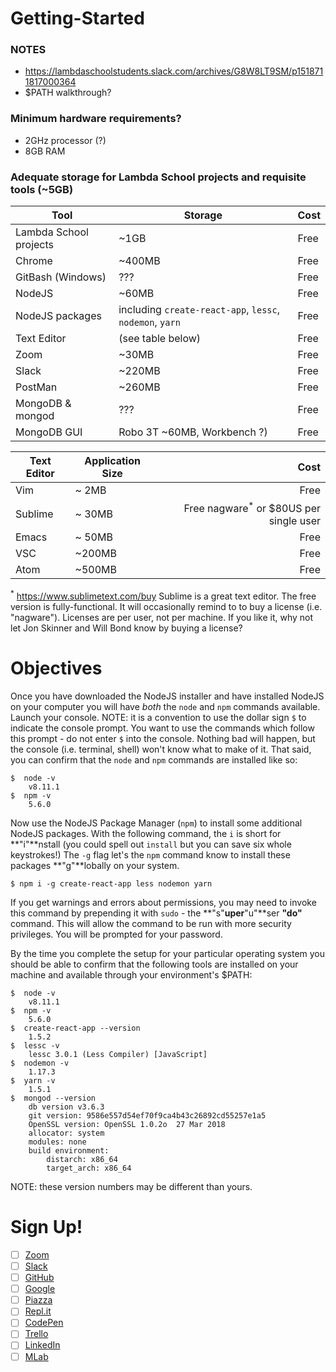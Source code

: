 # Getting-Started

### NOTES
- https://lambdaschoolstudents.slack.com/archives/G8W8LT9SM/p1518711817000364
- $PATH walkthrough?

### Minimum hardware requirements?
- 2GHz processor (?)
- 8GB RAM

### Adequate storage for Lambda School projects and requisite tools (~5GB)
| Tool | Storage | Cost |
|---|---|---|
| Lambda School projects | ~1GB | Free |
| Chrome | ~400MB | Free |
| GitBash (Windows) | ??? | Free |
| NodeJS | ~60MB | Free |
| NodeJS packages | including `create-react-app`, `lessc`, `nodemon`, `yarn` | Free |
| Text Editor | (see table below) | Free |
| Zoom | ~30MB | Free |
| Slack | ~220MB | Free |
| PostMan | ~260MB | Free |
| MongoDB & mongod | ??? | Free |
| MongoDB GUI | Robo 3T ~60MB, Workbench ?) | Free |

| Text Editor | Application Size | Cost |
|---|---|--:|
| Vim | ~  2MB | Free |
| Sublime | ~ 30MB | Free nagware<sup>*</sup> or $80US per single user |
| Emacs | ~ 50MB | Free |
| VSC | ~200MB | Free |
| Atom | ~500MB | Free |

<sup>*</sup> https://www.sublimetext.com/buy Sublime is a great text editor. The free version is fully-functional. It will occasionally remind to to buy a license (i.e. "nagware"). Licenses are per user, not per machine. If you like it, why not let Jon Skinner and Will Bond know by buying a license?

# Objectives
Once you have downloaded the NodeJS installer and have installed NodeJS on your computer you will have _both_ the `node` and `npm` commands available. Launch your console. NOTE: it is a convention to use the dollar sign `$` to indicate the console prompt. You want to use the commands which follow this prompt - do not enter `$` into the console. Nothing bad will happen, but the console (i.e. terminal, shell) won't know what to make of it. That said, you can confirm that the `node` and `npm` commands are installed like so:

```console
$  node -v
    v8.11.1
$  npm -v
    5.6.0
```

Now use the NodeJS Package Manager (`npm`) to install some additional NodeJS packages. With the following command, the `i` is short for **"i"**nstall (you could spell out `install` but you can save six whole keystrokes!) The `-g` flag let's the `npm` command know to install these packages **"g"**lobally on your system.

```console
$ npm i -g create-react-app less nodemon yarn
```

If you get warnings and errors about permissions, you may need to invoke this command by prepending it with `sudo` - the **"s"**uper**"u"**ser **"do"** command. This will allow the command to be run with more security privileges. You will be prompted for your password.

By the time you complete the setup for your particular operating system you should be able to confirm that the following tools are installed on your machine and available through your environment's $PATH:

```console
$  node -v
    v8.11.1
$  npm -v
    5.6.0
$  create-react-app --version
    1.5.2
$  lessc -v
    lessc 3.0.1 (Less Compiler) [JavaScript]
$  nodemon -v
    1.17.3
$  yarn -v
    1.5.1
$  mongod --version
    db version v3.6.3
    git version: 9586e557d54ef70f9ca4b43c26892cd55257e1a5
    OpenSSL version: OpenSSL 1.0.2o  27 Mar 2018
    allocator: system
    modules: none
    build environment:
        distarch: x86_64
        target_arch: x86_64
```

NOTE: these version numbers may be different than yours.

# Sign Up!
- [ ] [Zoom](https://www.zoom.us/signup)
- [ ] [Slack](https://slack.com/)
- [ ] [GitHub](https://www.github.com/)
- [ ] [Google](https://accounts.google.com/SignUp)
- [ ] [Piazza](https://piazza.com/signup)
- [ ] [Repl.it](https://repl.it/signup)
- [ ] [CodePen](https://codepen.io/)
- [ ] [Trello](https://trello.com/signup)
- [ ] [LinkedIn](https://www.linkedin.com)
- [ ] [MLab](https://mlab.com/signup/)
